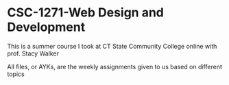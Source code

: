 # CSC-1271-Web Design and Development

This is a summer course I took at CT State Community College online with prof. Stacy Walker

All files, or AYKs, are the weekly assignments given to us based on different topics

